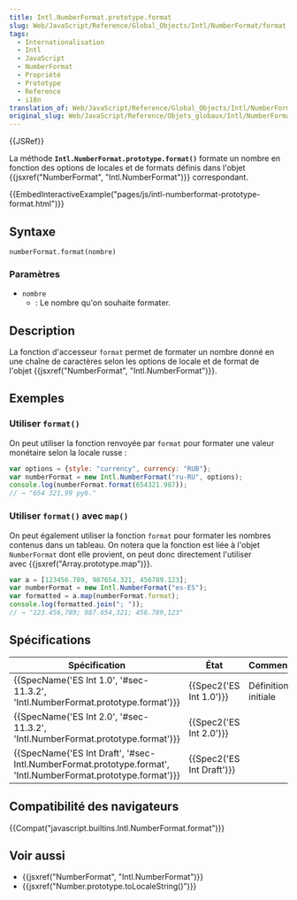 ```yaml
---
title: Intl.NumberFormat.prototype.format
slug: Web/JavaScript/Reference/Global_Objects/Intl/NumberFormat/format
tags:
  - Internationalisation
  - Intl
  - JavaScript
  - NumberFormat
  - Propriété
  - Prototype
  - Reference
  - i18n
translation_of: Web/JavaScript/Reference/Global_Objects/Intl/NumberFormat/format
original_slug: Web/JavaScript/Reference/Objets_globaux/Intl/NumberFormat/format
---
```

{{JSRef}}

La méthode **`Intl.NumberFormat.prototype.format()`** formate un nombre en fonction des options de locales et de formats définis dans l'objet {{jsxref("NumberFormat", "Intl.NumberFormat")}} correspondant.

{{EmbedInteractiveExample("pages/js/intl-numberformat-prototype-format.html")}}

## Syntaxe

    numberFormat.format(nombre)

### Paramètres

- `nombre`
  - : Le nombre qu'on souhaite formater.

## Description

La fonction d'accesseur `format` permet de formater un nombre donné en une chaîne de caractères selon les options de locale et de format de l'objet {{jsxref("NumberFormat", "Intl.NumberFormat")}}.

## Exemples

### Utiliser `format()`

On peut utiliser la fonction renvoyée par `format` pour formater une valeur monétaire selon la locale russe :

```js
var options = {style: "currency", currency: "RUB"};
var numberFormat = new Intl.NumberFormat("ru-RU", options);
console.log(numberFormat.format(654321.987));
// → "654 321,99 руб."
```

### Utiliser `format()` avec `map()`

On peut également utiliser la fonction `format` pour formater les nombres contenus dans un tableau. On notera que la fonction est liée à l'objet `NumberFormat` dont elle provient, on peut donc directement l'utiliser avec {{jsxref("Array.prototype.map")}}.

```js
var a = [123456.789, 987654.321, 456789.123];
var numberFormat = new Intl.NumberFormat("es-ES");
var formatted = a.map(numberFormat.format);
console.log(formatted.join("; "));
// → "123.456,789; 987.654,321; 456.789,123"
```

## Spécifications

| Spécification                                                                                                                                    | État                             | Commentaires        |
| ------------------------------------------------------------------------------------------------------------------------------------------------ | -------------------------------- | ------------------- |
| {{SpecName('ES Int 1.0', '#sec-11.3.2', 'Intl.NumberFormat.prototype.format')}}                                         | {{Spec2('ES Int 1.0')}} | Définition initiale |
| {{SpecName('ES Int 2.0', '#sec-11.3.2', 'Intl.NumberFormat.prototype.format')}}                                         | {{Spec2('ES Int 2.0')}} |                     |
| {{SpecName('ES Int Draft', '#sec-Intl.NumberFormat.prototype.format', 'Intl.NumberFormat.prototype.format')}} | {{Spec2('ES Int Draft')}} |                     |

## Compatibilité des navigateurs

{{Compat("javascript.builtins.Intl.NumberFormat.format")}}

## Voir aussi

- {{jsxref("NumberFormat", "Intl.NumberFormat")}}
- {{jsxref("Number.prototype.toLocaleString()")}}
